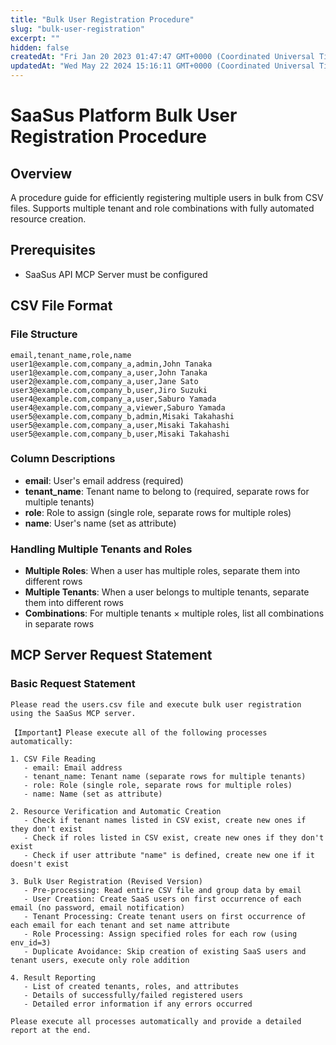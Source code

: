 ```yaml
---
title: "Bulk User Registration Procedure"
slug: "bulk-user-registration"
excerpt: ""
hidden: false
createdAt: "Fri Jan 20 2023 01:47:47 GMT+0000 (Coordinated Universal Time)"
updatedAt: "Wed May 22 2024 15:16:11 GMT+0000 (Coordinated Universal Time)"
---
```


# SaaSus Platform Bulk User Registration Procedure

## Overview
A procedure guide for efficiently registering multiple users in bulk from CSV files. Supports multiple tenant and role combinations with fully automated resource creation.

## Prerequisites
- SaaSus API MCP Server must be configured

## CSV File Format

### File Structure
```csv
email,tenant_name,role,name
user1@example.com,company_a,admin,John Tanaka
user1@example.com,company_a,user,John Tanaka
user2@example.com,company_a,user,Jane Sato
user3@example.com,company_b,user,Jiro Suzuki
user4@example.com,company_a,user,Saburo Yamada
user4@example.com,company_a,viewer,Saburo Yamada
user5@example.com,company_b,admin,Misaki Takahashi
user5@example.com,company_a,user,Misaki Takahashi
user5@example.com,company_b,user,Misaki Takahashi
```

### Column Descriptions
- **email**: User's email address (required)
- **tenant_name**: Tenant name to belong to (required, separate rows for multiple tenants)
- **role**: Role to assign (single role, separate rows for multiple roles)
- **name**: User's name (set as attribute)

### Handling Multiple Tenants and Roles
- **Multiple Roles**: When a user has multiple roles, separate them into different rows
- **Multiple Tenants**: When a user belongs to multiple tenants, separate them into different rows
- **Combinations**: For multiple tenants × multiple roles, list all combinations in separate rows

## MCP Server Request Statement

### Basic Request Statement
```
Please read the users.csv file and execute bulk user registration using the SaaSus MCP server.

【Important】Please execute all of the following processes automatically:

1. CSV File Reading
   - email: Email address
   - tenant_name: Tenant name (separate rows for multiple tenants)
   - role: Role (single role, separate rows for multiple roles)
   - name: Name (set as attribute)

2. Resource Verification and Automatic Creation
   - Check if tenant names listed in CSV exist, create new ones if they don't exist
   - Check if roles listed in CSV exist, create new ones if they don't exist
   - Check if user attribute "name" is defined, create new one if it doesn't exist

3. Bulk User Registration (Revised Version)
   - Pre-processing: Read entire CSV file and group data by email
   - User Creation: Create SaaS users on first occurrence of each email (no password, email notification)
   - Tenant Processing: Create tenant users on first occurrence of each email for each tenant and set name attribute
   - Role Processing: Assign specified roles for each row (using env_id=3)
   - Duplicate Avoidance: Skip creation of existing SaaS users and tenant users, execute only role addition

4. Result Reporting
   - List of created tenants, roles, and attributes
   - Details of successfully/failed registered users
   - Detailed error information if any errors occurred

Please execute all processes automatically and provide a detailed report at the end.
```
